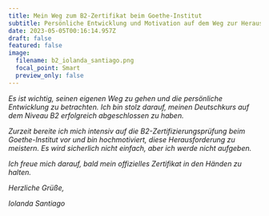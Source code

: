 ```yaml
---
title: Mein Weg zum B2-Zertifikat beim Goethe-Institut
subtitle: Persönliche Entwicklung und Motivation auf dem Weg zur Herausforderung
date: 2023-05-05T00:16:14.957Z
draft: false
featured: false
image:
  filename: b2_iolanda_santiago.png
  focal_point: Smart
  preview_only: false
---
```

*Es ist wichtig, seinen eigenen Weg zu gehen und die persönliche Entwicklung zu betrachten. Ich bin stolz darauf, meinen Deutschkurs auf dem Niveau B2 erfolgreich abgeschlossen zu haben.* 

*Zurzeit bereite ich mich intensiv auf die B2-Zertifizierungsprüfung beim Goethe-Institut vor und bin hochmotiviert, diese Herausforderung zu meistern. Es wird sicherlich nicht einfach, aber ich werde nicht aufgeben.* 

*Ich freue mich darauf, bald mein offizielles Zertifikat in den Händen zu halten.*

*Herzliche Grüße,*

*Iolanda Santiago*